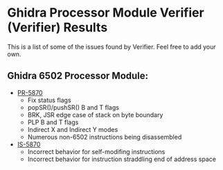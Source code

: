 # Ghidra Processor Module Verifier (Verifier) Results
This is a list of some of the issues found by Verifier. Feel free to add your own. 

## Ghidra 6502 Processor Module:
- [PR-5870](https://github.com/NationalSecurityAgency/ghidra/pull/5870)
  - Fix status flags
  - popSR()/pushSR() B and T flags
  - BRK, JSR edge case of stack on byte boundary
  - PLP B and T flags
  - Indirect X and Indirect Y modes
  - Numerous non-6502 instructions being disassembled
- [IS-5870](https://github.com/NationalSecurityAgency/ghidra/issues/5871)
  - Incorrect behavior for self-modifing instructions
  - Incorrect behavior for instruction straddling end of address space

